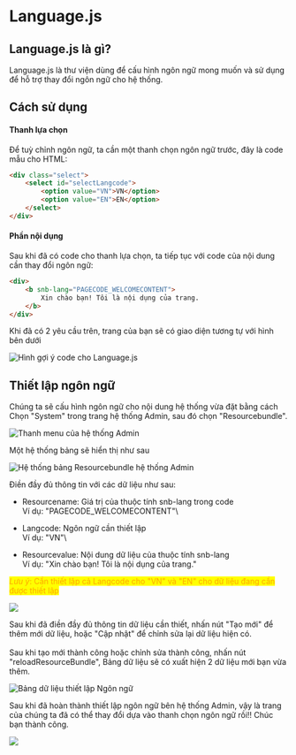 # Language.js

## Language.js là gì?

Language.js là thư viện dùng để cấu hình ngôn ngữ mong muốn và sử dụng để hỗ trợ thay đổi ngôn ngữ cho hệ thống.&#x20;

## Cách sử dụng

#### Thanh lựa chọn

Để tuỳ chỉnh ngôn ngữ, ta cần một thanh chọn ngôn ngữ trước, đây là code mẫu cho HTML:

```html
<div class="select">
    <select id="selectLangcode">
        <option value="VN">VN</option>
        <option value="EN">EN</option>
    </select>
</div>
```

#### Phần nội dụng

Sau khi đã có code cho thanh lựa chọn, ta tiếp tục với code của nội dung cần thay đổi ngôn ngữ:

```html
<div>
    <b snb-lang="PAGECODE_WELCOMECONTENT">
        Xin chào bạn! Tôi là nội dụng của trang.
    </b>
</div>
```

Khi đã có 2 yêu cầu trên, trang của bạn sẽ có giao diện tương tự với hình bên dưới

![Hình gợi ý code cho Language.js](<../.gitbook/assets/Screenshot from 2022-06-11 15-03-45 (1).png>)

## Thiết lập ngôn ngữ

Chúng ta sẽ cấu hình ngôn ngữ cho nội dung hệ thống vừa đặt bằng cách Chọn "System" trong trang hệ thống Admin, sau đó chọn "Resourcebundle".

![Thanh menu của hệ thống Admin](<../.gitbook/assets/image (1).png>)

Một hệ thống bảng sẽ hiển thị như sau

![Hệ thống bảng Resourcebundle hệ thống Admin](<../.gitbook/assets/image (9).png>)

Điền đầy đủ thông tin với các dữ liệu như sau:

* Resourcename: Giá trị của thuộc tính snb-lang trong code\
  Ví dụ: "PAGECODE\_WELCOMECONTENT"\

* Langcode: Ngôn ngữ cần thiết lập\
  Ví dụ: "VN"\

* Resourcevalue: Nội dung dữ liệu của thuộc tính snb-lang\
  Ví dụ: "Xin chào bạn! Tôi là nội dụng của trang."

_<mark style="color:orange;">Lưu ý</mark>_<mark style="color:orange;">: Cần thiết lập cả Langcode cho "VN" và "EN" cho dữ liệu đang cần được thiết lập</mark>

<img src="../.gitbook/assets/image (20).png" alt="" data-size="original">![](<../.gitbook/assets/image (6).png>)

Sau khi đã điền đầy đủ thông tin dữ liệu cần thiết, nhấn nút "Tạo mới" để thêm mới dữ liệu, hoặc "Cập nhật" để chỉnh sửa lại dữ liệu hiện có.\
\
Sau khi tạo mới thành công hoặc chỉnh sửa thành công, nhấn nút "reloadResourceBundle", Bảng dữ liệu sẽ có xuất hiện 2 dữ liệu mới bạn vừa thêm.

![Bảng dữ liệu thiết lập Ngôn ngữ](<../.gitbook/assets/image (5).png>)

Sau khi đã hoàn thành thiết lập ngôn ngữ bên hệ thống Admin, vậy là trang của chúng ta đã có thể thay đổi dựa vào thanh chọn ngôn ngữ rồi!! Chúc bạn thành công.

![](<../.gitbook/assets/image (10).png>)
